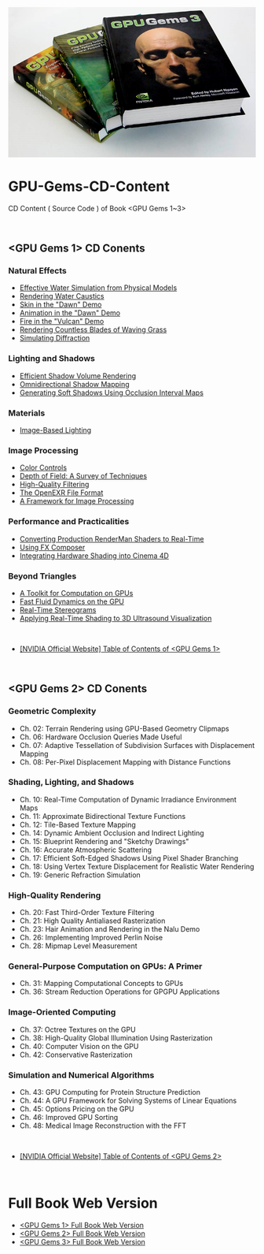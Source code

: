 ![](Media/cover.jpg)

# GPU-Gems-CD-Content

CD Content ( Source Code ) of Book <GPU Gems 1~3>

<br>


## <GPU Gems 1> CD Conents

### Natural Effects

- [Effective Water Simulation from Physical Models](/GPU-Gems-1-CD-Content/Natural_Effects/Water_Simulation)
- [Rendering Water Caustics](/GPU-Gems-1-CD-Content/Natural_Effects/Caustics)
- [Skin in the "Dawn" Demo](/GPU-Gems-1-CD-Content/Natural_Effects/Dawn)
- [Animation in the "Dawn" Demo](/GPU-Gems-1-CD-Content/Natural_Effects/Dawn)
- [Fire in the "Vulcan" Demo](/GPU-Gems-1-CD-Content/Natural_Effects/Fire_Vulcan)
- [Rendering Countless Blades of Waving Grass](/GPU-Gems-1-CD-Content/Natural_Effects/Grass)
- [Simulating Diffraction](/GPU-Gems-1-CD-Content/Natural_Effects/Diffraction)
	
### Lighting and Shadows

- [Efficient Shadow Volume Rendering](/GPU-Gems-1-CD-Content/Lighting_and_Shadows/Shadow_Volumes)
- [Omnidirectional Shadow Mapping](/GPU-Gems-1-CD-Content/Lighting_and_Shadows/Omni_Shadow_Mapping)
- [Generating Soft Shadows Using Occlusion Interval Maps](/GPU-Gems-1-CD-Content/Lighting_and_Shadows/Occlusion_Interval_Maps)
	
### Materials

- [Image-Based Lighting](/GPU-Gems-1-CD-Content/Materials/Image_Based_Lighting)
	
### Image Processing

- [Color Controls](/GPU-Gems-1-CD-Content/Image_Processing/Color_Controls)
- [Depth of Field: A Survey of Techniques](/GPU-Gems-1-CD-Content/Image_Processing/Depth_of_Field)
- [High-Quality Filtering](/GPU-Gems-1-CD-Content/Image_Processing/High_Quality_Filtering)
- [The OpenEXR File Format](/GPU-Gems-1-CD-Content/Image_Processing/OpenEXR)
- [A Framework for Image Processing](/GPU-Gems-1-CD-Content/Image_Processing/Image_Processing_Framework)
	
### Performance and Practicalities

- [Converting Production RenderMan Shaders to Real-Time](/GPU-Gems-1-CD-Content/Performance_and_Practicalities/Converting_Shaders)
- [Using FX Composer](/GPU-Gems-1-CD-Content/Performance_and_Practicalities/Using_FX_Composer)
- [Integrating Hardware Shading into Cinema 4D](/GPU-Gems-1-CD-Content/Performance_and_Practicalities/Integrating_HW_Shading)
	
### Beyond Triangles

- [A Toolkit for Computation on GPUs](/GPU-Gems-1-CD-Content/Beyond_Triangles/Toolkit_for_GPUs)
- [Fast Fluid Dynamics on the GPU](/GPU-Gems-1-CD-Content/Beyond_Triangles/Fluids)
- [Real-Time Stereograms](/GPU-Gems-1-CD-Content/Beyond_Triangles/Stereograms)
- [Applying Real-Time Shading to 3D Ultrasound Visualization](/GPU-Gems-1-CD-Content/Beyond_Triangles/Ultrasound)







<br>

- [ [NVIDIA Official Website] Table of Contents of <GPU Gems 1> ](http://http.download.nvidia.com/developer/GPU_Gems/CD_Image/Index.html)

<br>





## <GPU Gems 2> CD Conents

### Geometric Complexity

- Ch. 02: Terrain Rendering using GPU-Based Geometry Clipmaps
- Ch. 06: Hardware Occlusion Queries Made Useful
- Ch. 07: Adaptive Tessellation of Subdivision Surfaces 
             with Displacement Mapping
- Ch. 08: Per-Pixel Displacement Mapping with Distance Functions
 	
### Shading, Lighting, and Shadows

- Ch. 10: Real-Time Computation of Dynamic Irradiance Environment Maps
- Ch. 11: Approximate Bidirectional Texture Functions
- Ch. 12: Tile-Based Texture Mapping
- Ch. 14: Dynamic Ambient Occlusion and Indirect Lighting
- Ch. 15: Blueprint Rendering and "Sketchy Drawings"
- Ch. 16: Accurate Atmospheric Scattering
- Ch. 17: Efficient Soft-Edged Shadows Using Pixel Shader Branching
- Ch. 18: Using Vertex Texture Displacement for Realistic Water Rendering
- Ch. 19: Generic Refraction Simulation
 	
### High-Quality Rendering

- Ch. 20: Fast Third-Order Texture Filtering
- Ch. 21: High Quality Antialiased Rasterization
- Ch. 23: Hair Animation and Rendering in the Nalu Demo
- Ch. 26: Implementing Improved Perlin Noise
- Ch. 28: Mipmap Level Measurement
 	
### General-Purpose Computation on GPUs: A Primer

- Ch. 31: Mapping Computational Concepts to GPUs
- Ch. 36: Stream Reduction Operations for GPGPU Applications
 	
### Image-Oriented Computing

- Ch. 37: Octree Textures on the GPU
- Ch. 38: High-Quality Global Illumination Using Rasterization
- Ch. 40: Computer Vision on the GPU
- Ch. 42: Conservative Rasterization
 	
### Simulation and Numerical Algorithms

- Ch. 43: GPU Computing for Protein Structure Prediction
- Ch. 44: A GPU Framework for Solving Systems of Linear Equations
- Ch. 45: Options Pricing on the GPU
- Ch. 46: Improved GPU Sorting
- Ch. 48: Medical Image Reconstruction with the FFT

<br> 

 - [ [NVIDIA Official Website] Table of Contents of <GPU Gems 2> ](http://download.nvidia.com/developer/GPU_Gems_2/CD/Index.html)


<br>

# <GPU Gems> Full Book Web Version

- [<GPU Gems 1> Full Book Web Version](https://developer.nvidia.com/gpugems/GPUGems/gpugems_pref01.html)
- [<GPU Gems 2> Full Book Web Version](https://developer.nvidia.com/gpugems/GPUGems2/gpugems2_inside_front_cover.html)
- [<GPU Gems 3> Full Book Web Version](https://developer.nvidia.com/gpugems/GPUGems3/gpugems3_pref01.html)



